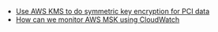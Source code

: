 
- [Use AWS KMS to do symmetric key encryption for PCI data](task-001-kms)
- [How can we monitor AWS MSK using CloudWatch](task-002-monitoring-msk)